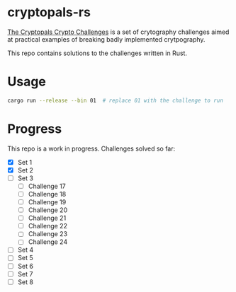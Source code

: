 # cryptopals-rs
[The Cryptopals Crypto Challenges](https://cryptopals.com/) is a set of crytography challenges aimed at practical examples of breaking badly implemented crytpography.

This repo contains solutions to the challenges written in Rust.

# Usage
```bash
cargo run --release --bin 01  # replace 01 with the challenge to run
```

# Progress
This repo is a work in progress. Challenges solved so far:
- [x] Set 1
- [x] Set 2
- [ ] Set 3
  - [ ] Challenge 17
  - [ ] Challenge 18
  - [ ] Challenge 19
  - [ ] Challenge 20
  - [ ] Challenge 21
  - [ ] Challenge 22
  - [ ] Challenge 23
  - [ ] Challenge 24
- [ ] Set 4
- [ ] Set 5
- [ ] Set 6
- [ ] Set 7
- [ ] Set 8

